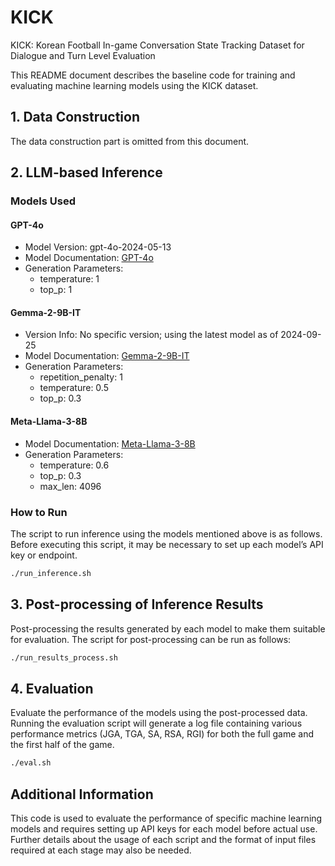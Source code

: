 # KICK
KICK: Korean Football In-game Conversation State Tracking Dataset for Dialogue and Turn Level Evaluation 

This README document describes the baseline code for training and evaluating machine learning models using the KICK dataset.

## 1. Data Construction
The data construction part is omitted from this document.

## 2. LLM-based Inference

### Models Used

#### GPT-4o
- Model Version: gpt-4o-2024-05-13
- Model Documentation: [GPT-4o](https://platform.openai.com/docs/models/gpt-4o)
- Generation Parameters:
  - temperature: 1
  - top_p: 1

#### Gemma-2-9B-IT
- Version Info: No specific version; using the latest model as of 2024-09-25
- Model Documentation: [Gemma-2-9B-IT](https://huggingface.co/google/gemma-2-9b-it)
- Generation Parameters:
  - repetition_penalty: 1
  - temperature: 0.5
  - top_p: 0.3

#### Meta-Llama-3-8B
- Model Documentation: [Meta-Llama-3-8B](https://huggingface.co/meta-llama/Meta-Llama-3-8B)
- Generation Parameters:
  - temperature: 0.6
  - top_p: 0.3
  - max_len: 4096

### How to Run
The script to run inference using the models mentioned above is as follows. Before executing this script, it may be necessary to set up each model’s API key or endpoint.

```bash
./run_inference.sh
```

## 3. Post-processing of Inference Results

Post-processing the results generated by each model to make them suitable for evaluation. The script for post-processing can be run as follows:

```bash
./run_results_process.sh
```

## 4. Evaluation

Evaluate the performance of the models using the post-processed data. Running the evaluation script will generate a log file containing various performance metrics (JGA, TGA, SA, RSA, RGI) for both the full game and the first half of the game.

```bash
./eval.sh
```

## Additional Information

This code is used to evaluate the performance of specific machine learning models and requires setting up API keys for each model before actual use. Further details about the usage of each script and the format of input files required at each stage may also be needed.
